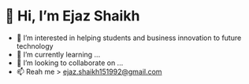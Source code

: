 
# 👋 Hi, I’m Ejaz Shaikh


- 👀 I’m interested in helping students and business innovation to future technology
- 🌱 I’m currently learning ...
- 💞️ I’m looking to collaborate on ...
- 📫 Reah me > ejaz.shaikh151992@gmail.com


